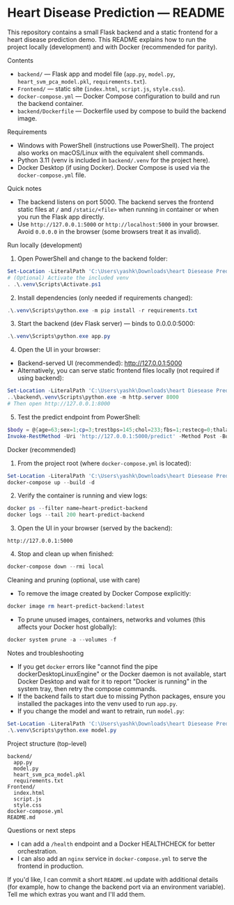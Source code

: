 # Heart Disease Prediction — README

This repository contains a small Flask backend and a static frontend for a heart disease prediction demo.
This README explains how to run the project locally (development) and with Docker (recommended for parity).

Contents
- `backend/` — Flask app and model file (`app.py`, `model.py`, `heart_svm_pca_model.pkl`, `requirements.txt`).
- `Frontend/` — static site (`index.html`, `script.js`, `style.css`).
- `docker-compose.yml` — Docker Compose configuration to build and run the backend container.
- `backend/Dockerfile` — Dockerfile used by compose to build the backend image.

Requirements
- Windows with PowerShell (instructions use PowerShell). The project also works on macOS/Linux with the equivalent shell commands.
- Python 3.11 (venv is included in `backend/.venv` for the project here).
- Docker Desktop (if using Docker). Docker Compose is used via the `docker-compose.yml` file.

Quick notes
- The backend listens on port 5000. The backend serves the frontend static files at `/` and `/static/<file>` when running in container or when you run the Flask app directly.
- Use `http://127.0.0.1:5000` or `http://localhost:5000` in your browser. Avoid `0.0.0.0` in the browser (some browsers treat it as invalid).

Run locally (development)
1. Open PowerShell and change to the backend folder:

```powershell
Set-Location -LiteralPath 'C:\Users\yashk\Downloads\heart Diesease Prediction\heart Diesease Prediction\backend'
# (Optional) Activate the included venv
. .\.venv\Scripts\Activate.ps1
```

2. Install dependencies (only needed if requirements changed):

```powershell
.\.venv\Scripts\python.exe -m pip install -r requirements.txt
```

3. Start the backend (dev Flask server) — binds to 0.0.0.0:5000:

```powershell
.\.venv\Scripts\python.exe app.py
```

4. Open the UI in your browser:

- Backend-served UI (recommended): http://127.0.0.1:5000
- Alternatively, you can serve static frontend files locally (not required if using backend):

```powershell
Set-Location -LiteralPath 'C:\Users\yashk\Downloads\heart Diesease Prediction\heart Diesease Prediction\Frontend'
..\backend\.venv\Scripts\python.exe -m http.server 8000
# Then open http://127.0.0.1:8000
```

5. Test the predict endpoint from PowerShell:

```powershell
$body = @{age=63;sex=1;cp=3;trestbps=145;chol=233;fbs=1;restecg=0;thalach=150;exang=0;oldpeak=2.3;slope=0;ca=0;thal=1} | ConvertTo-Json
Invoke-RestMethod -Uri 'http://127.0.0.1:5000/predict' -Method Post -Body $body -ContentType 'application/json' | ConvertTo-Json
```

Docker (recommended)
1. From the project root (where `docker-compose.yml` is located):

```powershell
Set-Location -LiteralPath 'C:\Users\yashk\Downloads\heart Diesease Prediction\heart Diesease Prediction'
docker-compose up --build -d
```

2. Verify the container is running and view logs:

```powershell
docker ps --filter name=heart-predict-backend
docker logs --tail 200 heart-predict-backend
```

3. Open the UI in your browser (served by the backend):

```text
http://127.0.0.1:5000
```

4. Stop and clean up when finished:

```powershell
docker-compose down --rmi local
```

Cleaning and pruning (optional, use with care)
- To remove the image created by Docker Compose explicitly:

```powershell
docker image rm heart-predict-backend:latest
```

- To prune unused images, containers, networks and volumes (this affects your Docker host globally):

```powershell
docker system prune -a --volumes -f
```

Notes and troubleshooting
- If you get `docker` errors like "cannot find the pipe dockerDesktopLinuxEngine" or the Docker daemon is not available, start Docker Desktop and wait for it to report "Docker is running" in the system tray, then retry the compose commands.
- If the backend fails to start due to missing Python packages, ensure you installed the packages into the venv used to run `app.py`.
- If you change the model and want to retrain, run `model.py`:

```powershell
Set-Location -LiteralPath 'C:\Users\yashk\Downloads\heart Diesease Prediction\heart Diesease Prediction\backend'
.\.venv\Scripts\python.exe model.py
```

Project structure (top-level)

```
backend/
  app.py
  model.py
  heart_svm_pca_model.pkl
  requirements.txt
Frontend/
  index.html
  script.js
  style.css
docker-compose.yml
README.md
```

Questions or next steps
- I can add a `/health` endpoint and a Docker HEALTHCHECK for better orchestration.
- I can also add an `nginx` service in `docker-compose.yml` to serve the frontend in production.

If you'd like, I can commit a short `README.md` update with additional details (for example, how to change the backend port via an environment variable). Tell me which extras you want and I'll add them.
